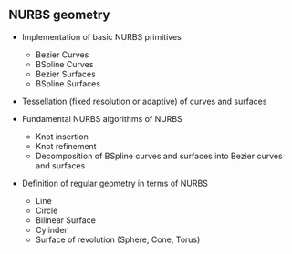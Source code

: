 ## NURBS geometry

* Implementation of basic NURBS primitives
  - Bezier Curves
  - BSpline Curves
  - Bezier Surfaces
  - BSpline Surfaces

* Tessellation (fixed resolution or adaptive) of curves and surfaces
* Fundamental NURBS algorithms of NURBS
  - Knot insertion
  - Knot refinement
  - Decomposition of BSpline curves and surfaces into Bezier curves and surfaces

* Definition of regular geometry in terms of NURBS
  - Line
  - Circle
  - Bilinear Surface
  - Cylinder
  - Surface of revolution (Sphere, Cone, Torus)